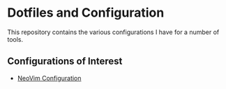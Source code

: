# Dotfiles and Configuration

This repository contains the various configurations I have for a number of tools.

## Configurations of Interest

+ [NeoVim Configuration](https://github.com/BlakeRain/dotfiles/tree/main/nvim)
